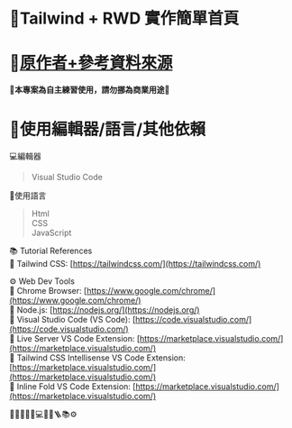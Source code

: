 # 🚀Tailwind + RWD 實作簡單首頁
# 🔗[原作者+參考資料來源](https://www.youtube.com/playlist?list=PL0Zuz27SZ-6M8znNpim8dRiICRrP5HPft)
**🚫本專案為自主練習使用，請勿挪為商業用途🚫**

# 🔧使用編輯器/語言/其他依賴
💻編輯器  
>Visual Studio Code

📝使用語言  
>Html  
>CSS  
>JavaScript

📚 Tutorial References  
🔗 Tailwind CSS: [https://tailwindcss.com/](https://tailwindcss.com/)  

⚙ Web Dev Tools  
🔗 Chrome Browser: [https://www.google.com/chrome/](https://www.google.com/chrome/)  
🔗 Node.js: [https://nodejs.org/](https://nodejs.org/)  
🔗 Visual Studio Code (VS Code): [https://code.visualstudio.com/](https://code.visualstudio.com/)  
🔗 Live Server VS Code Extension: [https://marketplace.visualstudio.com/](https://marketplace.visualstudio.com/)  
🔗 Tailwind CSS Intellisense VS Code Extension: [https://marketplace.visualstudio.com/](https://marketplace.visualstudio.com/)  
🔗 Inline Fold VS Code Extension: [https://marketplace.visualstudio.com/](https://marketplace.visualstudio.com/)  

🚀🔧🚫🏪🔗💻📝🔩🪜📚⚙
